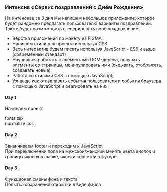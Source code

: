 ### Интенсив «Сервис поздравлений с Днём Рождения» ###
На интенсиве за 3 дня мы напишем небольшое приложение, которое будет рандомно предлагать пользователю варианты поздравлений.\
Также будет возможность сгенерировать своё поздравление.

- Вёрстка приложения по макету из FIGMA
- Напишем стили для проекта используя CSS
- Весь интерактив будем писать используя JavaScript  - ES6 и выше (современный стандарт)
- Научишься работать с элементами DOM-дерева, получать элементы со страницы, манипулировать ими (скрывать, отображать, создавать новые);
-  Работа со стилями CSS с помощью JavaScript;
-  Узнаешь как отлавливать события пользователя и события браузера с помощью JavaScript и реагировать на них;

#### Day 1 ####
Начинаем проект

fonts.zip\
normalize.css

#### Day 2 ####
Заканчиваем footer и переходим к JavaScript\
При переключении пола на мужской/женский менять цвета кнопок и границы иконок в шапке, иконки соцсетей в футере

#### Day 3 ####
Функционал смены фона и текста\
Попытка сохранения открытки в виде файла


